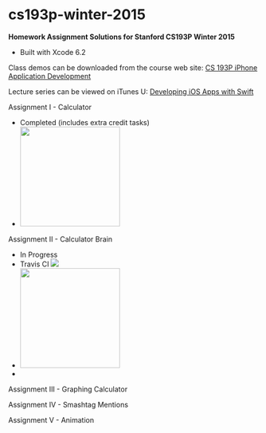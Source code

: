 # cs193p-winter-2015

<strong>Homework Assignment Solutions for Stanford CS193P Winter 2015</strong>

- Built with Xcode 6.2



Class demos can be downloaded from the course web site: <a target="_blank"  href="http://www.stanford.edu/class/cs193p/cgi-bin/drupal/">CS 193P iPhone Application Development</a>

Lecture series can be viewed on iTunes U: <a target="_blank"  href="https://itunes.apple.com/us/course/developing-ios-8-apps-swift/id961180099">Developing iOS Apps with Swift</a>


Assignment I - Calculator 
- Completed (includes extra credit tasks)
- <a href="http://www.riesam.biz/images/Calculator.png" target="_blank" ><img src="http://www.riesam.biz/images/Calculator.png" width="200px"/></a>


Assignment II - Calculator Brain
- In Progress   
- Travis CI  <a href="https://travis-ci.org/riesamac/cs193p-winter-2015"><img src="https://travis-ci.org/riesamac/cs193p-winter-2015.svg?branch=master" /><a/>
- <a href="http://www.riesam.biz/images/CalculatorBrain.png" target="_blank" ><img src="http://www.riesam.biz/images/CalculatorBrain.png" width="200px"/></a>
- 

Assignment III - Graphing Calculator


Assignment IV - Smashtag Mentions


Assignment V - Animation
